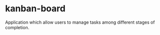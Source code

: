 # kanban-board
 Application which allow users to manage tasks among different stages of completion.
